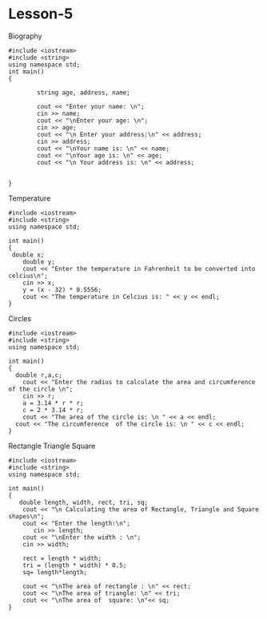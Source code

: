 # Lesson-5

Biography
  
    #include <iostream>
    #include <string>
    using namespace std;
    int main()
    {

            string age, address, name;

            cout << "Enter your name: \n";
            cin >> name;
            cout << "\nEnter your age: \n";
            cin >> age;
            cout << "\n Enter your address:\n" << address;
            cin >> address;
            cout << "\nYour name is: \n" << name;
            cout << "\nYour age is: \n" << age;
            cout << "\n Your address is: \n" << address;


    }
    
Temperature

    #include <iostream>
    #include <string>
    using namespace std;

    int main()
    {
     double x;
        double y;
        cout << "Enter the temperature in Fahrenheit to be converted into celcius\n";
        cin >> x;
        y = (x - 32) * 0.5556;
        cout << "The temperature in Celcius is: " << y << endl;
    }
    

Circles


    #include <iostream>
    #include <string>
    using namespace std;

    int main()
    {
      double r,a,c;
        cout << "Enter the radius to calculate the area and circumference of the circle \n";
        cin >> r;
        a = 3.14 * r * r;
        c = 2 * 3.14 * r;
        cout << "The area of the circle is: \n " << a << endl;
      cout << "The circumference  of the circle is: \n " << c << endl;
    }
    
    
Rectangle Triangle Square

    #include <iostream>
    #include <string>
    using namespace std;

    int main()
    {
       double length, width, rect, tri, sq;
        cout << "\n Calculating the area of Rectangle, Triangle and Square shapes\n";
        cout << "Enter the length:\n";
           cin >> length;
        cout << "\nEnter the width : \n";
        cin >> width;

        rect = length * width;
        tri = (length * width) * 0.5;
        sq= length*length;

        cout << "\nThe area of rectangle : \n" << rect;
        cout << "\nThe area of triangle: \n" << tri;
        cout << "\nThe area of  square: \n"<< sq;
    }












    
